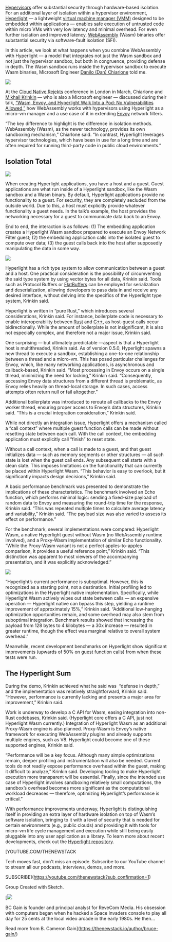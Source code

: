 [Hypervisors](https://thenewstack.io/4-reasons-devops-engineers-still-rely-on-hypervisors/) offer substantial security through hardware-based isolation. For an additional layer of isolation within a hypervisor environment, [Hyperlight](https://thenewstack.io/microsofts-hyperlight-webassembly-for-vms-is-open-source/) — a lightweight [virtual machine manager (VMM)](https://thenewstack.io/microsoft-open-sources-openvmm-rust-powered-vm-monitor/) designed to be embedded within applications — enables safe execution of untrusted code within micro VMs with very low latency and minimal overhead. For even further isolation and improved latency, [WebAssembly](https://thenewstack.io/webassembly/) (Wasm) binaries offer substantial security via software-fault isolation (SFI).

In this article, we look at what happens when you combine WebAssembly with Hyperlight — a model that integrates not just the Wasm sandbox and not just the hypervisor sandbox, but both in congruence, providing defense in depth. The Wasm sandbox runs inside the hypervisor sandbox to execute Wasm binaries, Microsoft Engineer [Danilo (Dan) Chiarlone](https://github.com/danbugs) told me.

[![](https://cdn.thenewstack.io/media/2025/06/6bcf3e01-screenshot-2025-06-30-at-5.14.56%E2%80%AFpm-1024x453.png)](https://cdn.thenewstack.io/media/2025/06/6bcf3e01-screenshot-2025-06-30-at-5.14.56%E2%80%AFpm-1024x453.png)

At the [Cloud Native Rejekts](https://cloud-native.rejekts.io/) conference in London in March, Chiarlone and [Mikhail Krinkin](https://www.linkedin.com/in/mikhail-krinkin-57892a86/?locale=en_US) — who is also a Microsoft engineer — discussed during their talk, [“Wasm, Envoy, and Hyperlight Walk Into a Pod: No Vulnerabilities Allowed,”](http://cfp.cloud-native.rejekts.io/cloud-native-rejekts-europe-london-2025/talk/VKB9XD/) how WebAssembly works with hypervisors using Hyperlight as a micro-vm manager and a use case of it in extending [Envoy](https://thenewstack.io/envoy-gateway-offers-to-standardize-kubernetes-ingress/) network filters.

“The key difference to highlight is the difference in isolation methods. WebAssembly (Wasm), as the newer technology, provides its own sandboxing mechanism,” Chiarlone said. “In contrast, Hyperlight leverages hypervisor technologies, which have been in use for a long time and are often required for running third-party code in public cloud environments.”

## Isolation Total

[![](https://cdn.thenewstack.io/media/2025/06/64a9a2c2-screenshot-2025-06-30-at-5.15.10%E2%80%AFpm-300x283.png)](https://cdn.thenewstack.io/media/2025/06/64a9a2c2-screenshot-2025-06-30-at-5.15.10%E2%80%AFpm-300x283.png)

When creating Hyperlight applications, you have a host and a guest. Guest applications are what run inside of a Hyperlight sandbox, like the Wasm sandbox and a Wasm binary. By default, Hyperlight applications provide no functionality to a guest. For security, they are completely secluded from the outside world. Due to this, a host must explicitly provide whatever functionality a guest needs. In the talk’s example, the host provides the networking necessary for a guest to communicate data back to an Envoy.

End to end, the interaction is as follows: (1) The embedding application creates a Hyperlight Wasm sandbox prepared to execute an Envoy Network Filter guest; (2) the embedding application calls into the isolated guest to compute over data; (3) the guest calls back into the host after supposedly manipulating the data in some way.

[![](https://cdn.thenewstack.io/media/2025/06/a10eab5d-screenshot-2025-06-30-at-5.15.32%E2%80%AFpm-1024x346.png)](https://cdn.thenewstack.io/media/2025/06/a10eab5d-screenshot-2025-06-30-at-5.15.32%E2%80%AFpm-1024x346.png)

Hyperlight has a rich type system to allow communication between a guest and a host. One practical consideration is the possibility of circumventing the said type system by using vector bytes for all data, Krinkin said. Tools such as Protocol Buffers or [FlatBuffers](https://github.com/google/flatbuffers) can be employed for serialization and deserialization, allowing developers to pass data in and receive any desired interface, without delving into the specifics of the Hyperlight type system, Krinkin said.

Hyperlight is written in “pure Rust,” which introduces several considerations, Krinkin said. For instance, boilerplate code is necessary to enable interoperability between [Rust](https://thenewstack.io/rust-programming-language-guide/) and [C++](https://thenewstack.io/introduction-to-c-programming-language/), as host-guest calls occur bidirectionally. While the amount of boilerplate is not insignificant, it is also not especially complex, and therefore not a major issue, Krinkin said.

One surprising — but ultimately predictable —aspect is that a Hyperlight host is multithreaded, Krinkin said. As of version 0.5.0, Hyperlight spawns a new thread to execute a sandbox, establishing a one-to-one relationship between a thread and a micro-vm. This has posed particular challenges for Envoy, which, like many networking applications, is asynchronous and callback-based, Krinkin said. “Most processing in Envoy occurs on a single thread, minimizing the need for locking,” Krinkin said. “Consequently, accessing Envoy data structures from a different thread is problematic, as Envoy relies heavily on thread-local storage. In such cases, access attempts often return null or fail altogether.”

Additional boilerplate was introduced to reroute all callbacks to the Envoy worker thread, ensuring proper access to Envoy’s data structures, Krinkin said. “This is a crucial integration consideration,” Krinkin said.

While not directly an integration issue, Hyperlight offers a mechanism called a “call context” where multiple guest function calls can be made without resetting state between each call. With the call context, the embedding application must explicitly call “finish” to reset state.

Without a call context, when a call is made to a guest, and that guest initializes data — such as memory segments or other structures — all such state is lost when the guest call ends. Any subsequent call starts with a clean slate. This imposes limitations on the functionality that can currently be placed within Hyperlight Wasm. “This behavior is easy to overlook, but it significantly impacts design decisions,” Krinkin said.

A basic performance benchmark was presented to demonstrate the implications of these characteristics. The benchmark involved an Echo function, which performs minimal logic: sending a fixed-size payload of random data to Envoy and measuring the round-trip time for the response, Krinkin said. “This was repeated multiple times to calculate average latency and variability,” Krinkin said. “The payload size was also varied to assess its effect on performance.”

For the benchmark, several implementations were compared: Hyperlight Wasm, a native Hyperlight guest without Wasm (no WebAssembly runtime involved), and a Proxy-Wasm implementation of similar Echo functionality. “While the Proxy-Wasm variant is not a perfect apples-to-apples comparison, it provides a useful reference point,” Krinkin said. “This distinction was apparent to most viewers of the accompanying presentation, and it was explicitly acknowledged.”

[![](https://cdn.thenewstack.io/media/2025/06/59790834-screenshot-2025-06-30-at-5.16.31%E2%80%AFpm-1024x646.png)](https://cdn.thenewstack.io/media/2025/06/59790834-screenshot-2025-06-30-at-5.16.31%E2%80%AFpm-1024x646.png)

“Hyperlight’s current performance is suboptimal. However, this is recognized as a starting point, not a destination. Initial profiling led to optimizations in the Hyperlight native implementation. Specifically, while Hyperlight Wasm actively wipes out state between calls — an expensive operation — Hyperlight native can bypass this step, yielding a runtime improvement of approximately 15%,” Krinkin said. “Additional low-hanging optimization opportunities remain, and some overhead may also stem from suboptimal integration. Benchmark results showed that increasing the payload from 128 bytes to 4 kilobytes — a 30x increase — resulted in greater runtime, though the effect was marginal relative to overall system overhead.”

Meanwhile, recent development benchmarks on Hyperlight show significant improvements (upwards of 50% on guest function calls) from when these tests were run.

## The Hyperlight Sum

During the demo, Krinkin achieved what he said was  “defense in depth,” and the implementation was relatively straightforward, Krinkin said. “However, performance is currently lacking and presents a major area for improvement,” Krinkin said.

Work is underway to develop a C API for Wasm, easing integration into non-Rust codebases, Krinkin said. (Hyperlight core offers a C API, just not Hyperlight Wasm currently.) Integration of Hyperlight Wasm as an additional Proxy-Wasm engine is also planned. Proxy-Wasm is Envoy’s native framework for executing WebAssembly plugins and already supports multiple engines, such as V8. Hyperlight could become one of these supported engines, Krinkin said.

“Performance will be a key focus. Although many simple optimizations remain, deeper profiling and instrumentation will also be needed. Current tools do not readily expose performance overhead within the guest, making it difficult to analyze,” Krinkin said. Developing tooling to make Hyperlight execution more transparent will be essential. Finally, since the intended use case of Hyperlight involves sandboxing relatively small computations, the sandbox’s overhead becomes more significant as the computational workload decreases — therefore, optimizing Hyperlight’s performance is critical.”

With performance improvements underway, Hyperlight is distinguishing itself in providing an extra layer of hardware isolation on top of Wasm’s software isolation, bringing to it with a level of security that is needed for certain environments (e.g., public clouds) and providing it with tools for micro-vm life cycle management and execution while still being easily pluggable into any user application as a library. To learn more about recent developments, check out the [Hyperlight repository](https://github.com/hyperlight-dev/hyperlight).

[YOUTUBE.COM/THENEWSTACK

Tech moves fast, don't miss an episode. Subscribe to our YouTube
channel to stream all our podcasts, interviews, demos, and more.

SUBSCRIBE](https://youtube.com/thenewstack?sub_confirmation=1)

Group
Created with Sketch.

[![](https://cdn.thenewstack.io/media/2020/04/4d3b9442-bruce-gain.jpg)

BC Gain is founder and principal analyst for ReveCom Media. His obsession with computers began when he hacked a Space Invaders console to play all day for 25 cents at the local video arcade in the early 1980s. He then...

Read more from B. Cameron Gain](https://thenewstack.io/author/bruce-gain/)